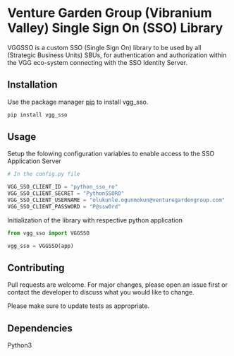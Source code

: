 # Venture Garden Group (Vibranium Valley) Single Sign On (SSO) Library

VGGSSO is a custom SSO (Single Sign On) library to be used by all (Strategic Business Units) SBUs, for authentication and authorization within the VGG eco-system connecting with the SSO Identity Server.

## Installation

Use the package manager [pip](https://pip.pypa.io/en/stable/) to install vgg_sso.

```bash
pip install vgg_sso
```

## Usage

Setup the folowing configuration variables to enable access to the SSO Application Server

```python
# In the config.py file

VGG_SSO_CLIENT_ID = "python_sso_ro"
VGG_SSO_CLIENT_SECRET = "PythonSSORO"
VGG_SSO_CLIENT_USERNAME = "olukunle.ogunmokun@venturegardengroup.com"
VGG_SSO_CLIENT_PASSWORD = "P@ssw0rd"
```

Initialization of the library with respective python application

```python
from vgg_sso import VGGSSO

vgg_sso = VGGSSO(app)
```

## Contributing
Pull requests are welcome. For major changes, please open an issue first or contact the developer to discuss what you would like to change.

Please make sure to update tests as appropriate.


## Dependencies
Python3
